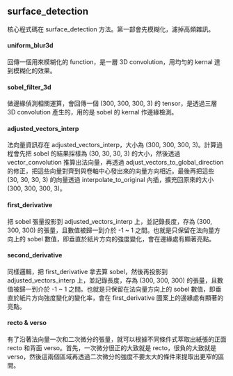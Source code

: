 ## surface_detection

核心程式碼在 surface_detection 方法。第一部會先模糊化，濾掉高頻雜訊。

#### uniform_blur3d

回傳一個用來模糊化的 function，是一層 3D convolution，用均勻的 kernal 達到模糊化的效果。

#### sobel_filter_3d

做邊緣偵測相關運算，會回傳一個 (300, 300, 300, 3) 的 tensor，是透過三層 3D convolution 產生的，用的是 sobel 的 kernal 作邊緣檢測。

#### adjusted_vectors_interp

法向量資訊存在 adjusted_vectors_interp，大小為 (300, 300, 300, 3)。計算過程會先把 sobel 的結果採樣為 (30, 30, 30, 3) 的大小，然後透過 vector_convolution 推算出法向量，再透過 adjust_vectors_to_global_direction 的修正，把這些向量對齊到與卷軸中心發出來的向量方向相近。最後再把這些 (30, 30, 30, 3) 的向量透過 interpolate_to_original 內插，擴充回原來的大小 (300, 300, 300, 3)。

#### first_derivative

把 sobel 張量投影到 adjusted_vectors_interp 上，並記錄長度，存為 (300, 300, 300) 的張量，且數值被歸一到介於 -1 ~ 1 之間。也就是只保留在法向量方向上的 sobel 數值，即垂直於紙片方向的強度變化，會在邊緣處有顯著亮點。

#### second_derivative

同樣邏輯，把 first_derivative 拿去算 sobel，然後再投影到 adjusted_vectors_interp 上，並記錄長度，存為 (300, 300, 300) 的張量，且數值被歸一到介於 -1 ~ 1 之間。也就是只保留在法向量方向上的 sobel 數值，即垂直於紙片方向強度變化的變化率，會在 first_derivative 圖案上的邊緣處有顯著的亮點。

#### recto & verso

有了沿著法向量一次和二次微分的張量，就可以根據不同條件式萃取出紙張的正面 recto 和背面 verso。首先，一次微分很正的大致就是 recto，很負的大致就是 verso，然後這兩個區域再透過二次微分的強度不要太大的條件來提取出更窄的區間。
